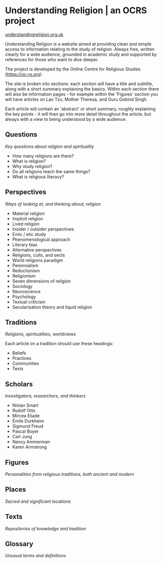 # Understanding Religion | an OCRS project
[understandingreligion.org.uk](https://www.understandingreligion.org.uk)

Understanding Religion is a website aimed at providing clean and simple access to information relating to the study of religion. Always free, written clearly for a wide audience, grounded in academic study and supported by references for those who want to dive deeper.

The project is developed by the Online Centre for Religious Studies (https://oc-rs.org)

The site is broken into sections: each section will have a title and subtitle, along with a short summary explaining the basics. Within each section there will also be information pages - for example within the 'Figures' section you will have articles on Lao Tzu, Mother Theresa, and Guru Gobind Singh.

Each article will contain an 'abstract' or short summary, roughly explaining the key points - it will then go into more detail throughout the article, but always with a view to being understood by a wide audience.

## Questions
*Key questions about religion and spirituality*

* How many religions are there?
* What is religion?
* Why study religion?
* Do all religions teach the same things?
* What is religious literacy?

## Perspectives
*Ways of looking at, and thinking about, religion*

* Material religion
* Implicit religion
* Lived religion
* Insider / outsider perspectives
* Emic / etic study
* Phenomenological approach
* Literary bias
* Alternative perspectives
* Religions, cults, and sects
* World religions paradigm
* Perennialism
* Reductionism
* Religionism
* Seven dimensions of religion
* Sociology
* Neuroscience
* Psychology
* Textual criticism
* Secularisation theory and liquid religion

## Traditions
*Religions, spiritualities, worldviews*

Each article on a tradition should use these headings:

* Beliefs
* Practices
* Communities
* Texts

## Scholars
*Investigators, researchers, and thinkers*

* Ninian Smart
* Rudolf Otto
* Mircea Eliade
* Émile Durkheim
* Sigmund Freud
* Pascal Boyer
* Carl Jung
* Nancy Ammerman
* Karen Armstrong

## Figures
*Personalities from religious traditions, both ancient and modern*

## Places
*Sacred and significant locations*

## Texts
*Repositories of knowledge and tradition*

## Glossary
*Unusual terms and definitions*

